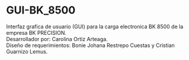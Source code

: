 # GUI-BK_8500
Interfaz grafica de usuario (GUI) para la carga electronica BK 8500 de la empresa BK PRECISION. <br>
Desarrollador por: Carolina Ortiz Arteaga. <br>
Diseño de requerimientos: Bonie Johana Restrepo Cuestas y Cristian Guarnizo Lemus.
